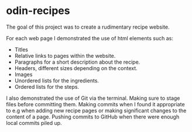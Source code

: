 # odin-recipes

The goal of this project was to create a rudimentary recipe website.

For each web page I demonstrated the use of html elements such as:
- Titles
- Relative links to pages within the website.
- Paragraphs for a short description about the recipe.
- Headers, different sizes depending on the context.
- Images
- Unordered lists for the ingredients.
- Ordered lists for the steps.

I also demonstrated the use of Git via the terminal. Making sure to stage files before committing them. Making commits when I found it appropriate to e.g when adding new recipe pages or making significant changes to the content of a page. Pushing commits to GitHub when there were enough local commits piled up.